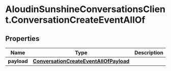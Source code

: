 # AloudinSunshineConversationsClient.ConversationCreateEventAllOf

## Properties

Name | Type | Description | Notes
------------ | ------------- | ------------- | -------------
**payload** | [**ConversationCreateEventAllOfPayload**](ConversationCreateEventAllOfPayload.md) |  | [optional] 



